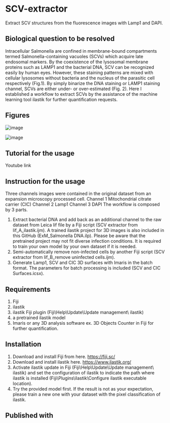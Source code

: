 # SCV-extractor
Extract SCV structures from the fluorescence images with Lamp1 and DAPI.

## Biological question to be resolved
Intracellular Salmonella are confined in membrane-bound compartments termed Salmonella-containing vacuoles (SCVs) which acquire late endosomal markers. By the coexistence of the lysosomal membrane proteins such as LAMP1 and the bacterial DNA, SCV can be recognized easily by human eyes. However, these staining patterns are mixed with cellular lysosomes without bacteria and the nucleus of the parasitic cell respectively (Fig.1). By simply binarize the DNA staining or LAMP1 staining channel, SCVs are either under- or over-estimated (Fig. 2). Here I established a workflow to extract SCVs by the assistance of the machine learning tool ilastik for further quantification requests.

## Figures
![image](https://github.com/user-attachments/assets/72c6f1c3-35d9-4200-a1c4-4ae29b30a4c9)

![image](https://github.com/user-attachments/assets/8257be23-ea34-4341-95db-3d91a8ce3c9c)

## Tutorial for the usage
Youtube link

## Instruction for the usage
Three channels images were contained in the original dataset from an expansion microscopy processed cell. 
Channel 1  Mitochondrial citrate carrier (CIC)
Channel 2  Lamp1
Channel 3  DAPI
The workflow is composed by 3 parts. 
1. Extract bacterial DNA and add back as an additional channel to the raw dataset from Leica lif file by a Fiji script (SCV extractor from lif_A_ilastik.ijm). A trained ilastik project for 3D images is also included in this GitHub (ExM_Salmonella DNA.ilp). Please be aware that the pretrained project may not fit diverse infection conditions. It is required to train your own model by your own dataset if it is needed. 
2. Semi-automatically remove non-infected cells by another Fiji script (SCV extractor from lif_B_remove uninfected cells.ijm).
3. Generate Lamp1, SCV and CIC 3D surfaces with Imaris in the batch format. The parameters for batch processing is included (SCV and CIC Surfaces.icsx).

## Requirements
1. Fiji
2. ilastik
3. ilastik Fiji plugin (Fiji\Help\Update\Update management\ ilastik)
4. a pretrained ilastik model
5. Imaris or any 3D analysis software ex. 3D Objects Counter in Fiji for further quantification.

## Installation
1.	Download and install Fiji from here. 
https://fiji.sc/
2.	Download and install ilastik here.
https://www.ilastik.org/
3.	Activate ilastik update in Fiji (Fiji\Help\Update\Update management\ ilastik) and set the configuration of ilastik to indicate the path where ilastik is installed (Fiji\Plugins\ilastik\Configure ilastik executable location).
4.	Try the provided model first. If the result is not as your expectation, please train a new one with your dataset with the pixel classification of ilastik. 

## Published with
 



